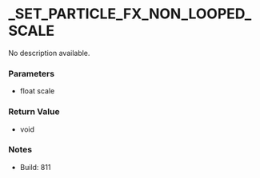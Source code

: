 # _SET_PARTICLE_FX_NON_LOOPED_SCALE

No description available.

### Parameters
* float scale

### Return Value
* void

### Notes
* Build: 811

